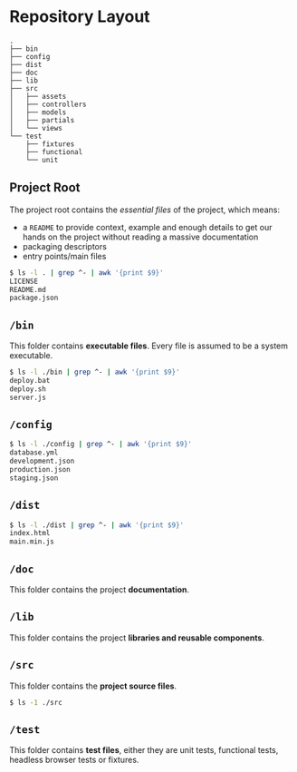 # Repository Layout


```
.
├── bin
├── config
├── dist
├── doc
├── lib
├── src
│   ├── assets
│   ├── controllers
│   ├── models
│   ├── partials
│   └── views
└── test
    ├── fixtures
    ├── functional
    └── unit
```

## Project Root

The project root contains the *essential files* of the project, which means:

- a `README` to provide context, example and enough details to get our hands on the project without reading a massive documentation
- packaging descriptors
- entry points/main files

```bash
$ ls -l . | grep ^- | awk '{print $9}'
LICENSE
README.md
package.json
```

## `/bin`

This folder contains **executable files**. Every file is assumed to be a system executable.

```bash
$ ls -l ./bin | grep ^- | awk '{print $9}'
deploy.bat
deploy.sh
server.js
```

## `/config`

```bash
$ ls -l ./config | grep ^- | awk '{print $9}'
database.yml
development.json
production.json
staging.json
```

## `/dist`

```bash
$ ls -l ./dist | grep ^- | awk '{print $9}'
index.html
main.min.js
```

## `/doc`

This folder contains the project **documentation**.

## `/lib`

This folder contains the project **libraries and reusable components**.


## `/src`

This folder contains the **project source files**.

```bash
$ ls -1 ./src

```

## `/test`

This folder contains **test files**, either they are unit tests, functional tests, headless browser tests or fixtures.
